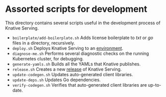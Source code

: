 # Assorted scripts for development

This directory contains several scripts useful in the development process of Knative Serving.

* `boilerplate/add-boilerplate.sh` Adds license boilerplate to *txt* or *go* files in a directory, recursively.
* `deploy.sh` Deploys Knative Serving to an [environment](environments.md).
* `diagnose-me.sh` Performs several diagnostic checks on the running Kubernetes cluster, for debugging.
* `generate-yamls.sh` Builds all the YAMLs that Knative publishes.
* `release.sh` Creates a new [release](release.md) of Knative Serving.
* `update-codegen.sh` Updates auto-generated client libraries.
* `update-deps.sh` Updates Go dependencies.
* `verify-codegen.sh` Verifies that auto-generated client libraries are up-to-date.
